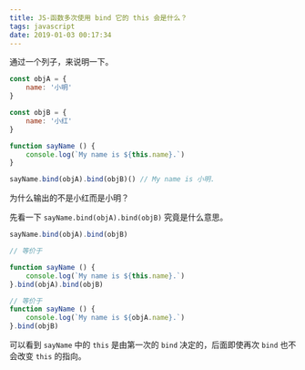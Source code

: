 ```yaml
---
title: JS-函数多次使用 bind 它的 this 会是什么？
tags: javascript
date: 2019-01-03 00:17:34
---
```



通过一个列子，来说明一下。

```js
const objA = {
    name: '小明'
}

const objB = {
    name: '小红'
}

function sayName () {
    console.log(`My name is ${this.name}.`)
}

sayName.bind(objA).bind(objB)() // My name is 小明.
```

为什么输出的不是小红而是小明？

先看一下 `sayName.bind(objA).bind(objB)` 究竟是什么意思。

```js
sayName.bind(objA).bind(objB)

// 等价于

function sayName () {
    console.log(`My name is ${this.name}.`)
}.bind(objA).bind(objB)

// 等价于
function sayName () {
    console.log(`My name is ${objA.name}.`)
}.bind(objB)
```

可以看到 `sayName` 中的 `this` 是由第一次的 `bind` 决定的，后面即使再次 `bind` 也不会改变 `this` 的指向。

